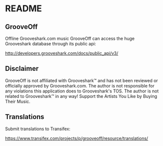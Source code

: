README
=========

GrooveOff
------------
Offline Grooveshark.com music
GrooveOff can access the huge Grooveshark database through its public api:

http://developers.grooveshark.com/docs/public_api/v3/


Disclaimer
------------
GrooveOff is not affiliated with Grooveshark™ and has not been reviewed or officially approved by Grooveshark.com.
The author is not responsible for any violations this application does to Grooveshark's TOS.
The author is not related to Grooveshark™ in any way!
Support the Artists You Like by Buying Their Music.


Translations
------------

Submit translations to Transifex:

https://www.transifex.com/projects/p/grooveoff/resource/translations/